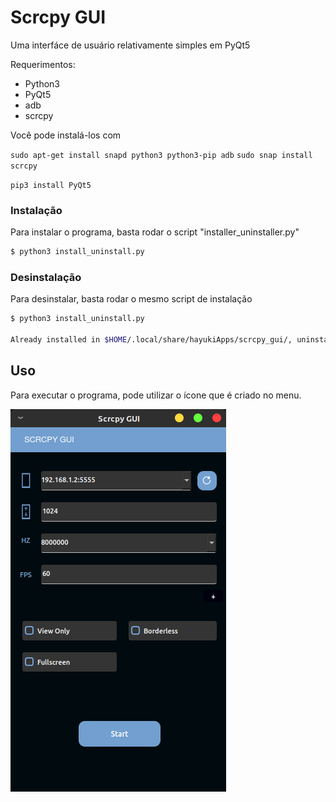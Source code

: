 # Scrcpy GUI

Uma interfáce de usuário relativamente simples em PyQt5

Requerimentos:
- Python3
- PyQt5
- adb
- scrcpy

Você pode instalá-los com

`sudo apt-get install snapd python3 python3-pip adb`
`sudo snap install scrcpy`

`pip3 install PyQt5`


### Instalação
Para instalar o programa, basta rodar o script "installer_uninstaller.py"

```sh
$ python3 install_uninstall.py
```

### Desinstalação
Para desinstalar, basta rodar o mesmo script de instalação

```sh
$ python3 install_uninstall.py

Already installed in $HOME/.local/share/hayukiApps/scrcpy_gui/, uninstall? (Y/n)
```


## Uso
Para executar o programa, pode utilizar o ícone que é criado no menu.

![](assets/image_interface.png)

